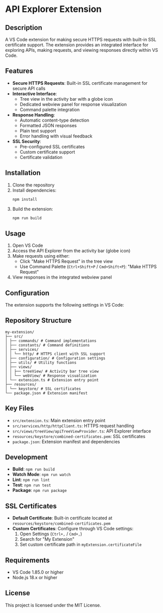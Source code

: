 # API Explorer Extension

## Description
A VS Code extension for making secure HTTPS requests with built-in SSL certificate support. The extension provides an integrated interface for exploring APIs, making requests, and viewing responses directly within VS Code.

## Features
- **Secure HTTPS Requests**: Built-in SSL certificate management for secure API calls
- **Interactive Interface**: 
  - Tree view in the activity bar with a globe icon
  - Dedicated webview panel for response visualization
  - Command palette integration
- **Response Handling**:
  - Automatic content-type detection
  - Formatted JSON responses
  - Plain text support
  - Error handling with visual feedback
- **SSL Security**:
  - Pre-configured SSL certificates
  - Custom certificate support
  - Certificate validation

## Installation
1. Clone the repository
2. Install dependencies:
   ```bash
   npm install
   ```
3. Build the extension:
   ```bash
   npm run build
   ```

## Usage
1. Open VS Code
2. Access the API Explorer from the activity bar (globe icon)
3. Make requests using either:
   - Click "Make HTTPS Request" in the tree view
   - Use Command Palette (`Ctrl+Shift+P` / `Cmd+Shift+P`): "Make HTTPS Request"
4. View responses in the integrated webview panel

## Configuration
The extension supports the following settings in VS Code:

## Repository Structure
``` 
my-extension/
├── src/
│ ├── commands/ # Command implementations
│ ├── constants/ # Command definitions
│ ├── services/
│ │ └── http/ # HTTPS client with SSL support
│ ├── configuration/ # Configuration settings
│ ├── utils/ # Utility functions
│ ├── views/
│ │ ├── treeView/ # Activity bar tree view
│ │ └── webView/ # Response visualization
│ └── extension.ts # Extension entry point
├── resources/
│ └── keystore/ # SSL certificates
└── package.json # Extension manifest
``` 

## Key Files
- `src/extension.ts`: Main extension entry point
- `src/services/http/httpClient.ts`: HTTPS request handling
- `src/views/treeView/apiTreeViewProvider.ts`: API Explorer interface
- `resources/keystore/combined-certificates.pem`: SSL certificates
- `package.json`: Extension manifest and dependencies 

## Development
- **Build**: `npm run build`
- **Watch Mode**: `npm run watch`
- **Lint**: `npm run lint`
- **Test**: `npm run test`
- **Package**: `npm run package`

## SSL Certificates
- **Default Certificate**: Built-in certificate located at `resources/keystore/combined-certificates.pem`
- **Custom Certificates**: Configure through VS Code settings:
  1. Open Settings (`Ctrl+,` / `Cmd+,`)
  2. Search for "My Extension"
  3. Set custom certificate path in `myExtension.certificateFile`

## Requirements
- VS Code 1.85.0 or higher
- Node.js 18.x or higher

## License
This project is licensed under the MIT License. 

